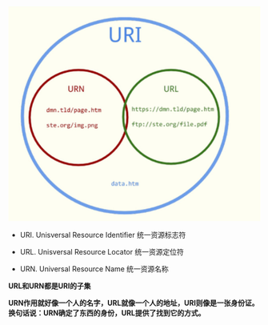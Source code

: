 ![url](../../images/url.png)


- URI. Unisversal Resource Identifier 统一资源标志符

- URL. Unisversal Resource Locator 统一资源定位符

- URN. Universal Resource Name 统一资源名称


**URL和URN都是URI的子集**


**URN作用就好像一个人的名字，URL就像一个人的地址，URI则像是一张身份证。换句话说：URN确定了东西的身份，URL提供了找到它的方式。**